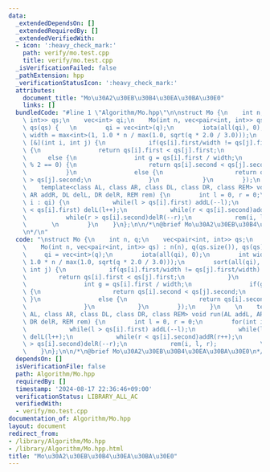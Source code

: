 ```yaml
---
data:
  _extendedDependsOn: []
  _extendedRequiredBy: []
  _extendedVerifiedWith:
  - icon: ':heavy_check_mark:'
    path: verify/mo.test.cpp
    title: verify/mo.test.cpp
  _isVerificationFailed: false
  _pathExtension: hpp
  _verificationStatusIcon: ':heavy_check_mark:'
  attributes:
    document_title: "Mo\u30A2\u30EB\u30B4\u30EA\u30BA\u30E0"
    links: []
  bundledCode: "#line 1 \"Algorithm/Mo.hpp\"\n\nstruct Mo {\n    int n, q;\n    vec<pair<int,\
    \ int>> qs;\n    vec<int> qi;\n    Mo(int n, vec<pair<int, int>> qs) : n(n), q(qs.size()),\
    \ qs(qs) {   \n        qi = vec<int>(q);\n        iota(all(qi), 0);\n        int\
    \ width = max<int>(1, 1.0 * n / max(1.0, sqrt(q * 2.0 / 3.0)));\n        sort(all(qi),\
    \ [&](int i, int j) {\n            if(qs[i].first/width != qs[j].first/width)\
    \ {\n                return qs[i].first < qs[j].first;\n            }\n      \
    \      else {\n                int g = qs[i].first / width;\n                if(g\
    \ % 2 == 0) {\n                    return qs[i].second < qs[j].second;\n     \
    \           }\n                else {\n                    return qs[i].second\
    \ > qs[j].second;\n                }\n            }\n        });\n    }\n    \n\
    \    template<class AL, class AR, class DL, class DR, class REM> void run(AL addL,\
    \ AR addR, DL delL, DR delR, REM rem) {\n        int l = 0, r = 0;\n        for(int\
    \ i : qi) {\n            while(l > qs[i].first) addL(--l);\n            while(l\
    \ < qs[i].first) delL(l++);\n            while(r < qs[i].second)addR(r++);\n \
    \           while(r > qs[i].second)delR(--r);\n            rem(i, l, r);     \
    \       \n        }\n    }\n};\n\n/*\n@brief Mo\u30A2\u30EB\u30B4\u30EA\u30BA\u30E0\
    \n*/\n"
  code: "\nstruct Mo {\n    int n, q;\n    vec<pair<int, int>> qs;\n    vec<int> qi;\n\
    \    Mo(int n, vec<pair<int, int>> qs) : n(n), q(qs.size()), qs(qs) {   \n   \
    \     qi = vec<int>(q);\n        iota(all(qi), 0);\n        int width = max<int>(1,\
    \ 1.0 * n / max(1.0, sqrt(q * 2.0 / 3.0)));\n        sort(all(qi), [&](int i,\
    \ int j) {\n            if(qs[i].first/width != qs[j].first/width) {\n       \
    \         return qs[i].first < qs[j].first;\n            }\n            else {\n\
    \                int g = qs[i].first / width;\n                if(g % 2 == 0)\
    \ {\n                    return qs[i].second < qs[j].second;\n               \
    \ }\n                else {\n                    return qs[i].second > qs[j].second;\n\
    \                }\n            }\n        });\n    }\n    \n    template<class\
    \ AL, class AR, class DL, class DR, class REM> void run(AL addL, AR addR, DL delL,\
    \ DR delR, REM rem) {\n        int l = 0, r = 0;\n        for(int i : qi) {\n\
    \            while(l > qs[i].first) addL(--l);\n            while(l < qs[i].first)\
    \ delL(l++);\n            while(r < qs[i].second)addR(r++);\n            while(r\
    \ > qs[i].second)delR(--r);\n            rem(i, l, r);            \n        }\n\
    \    }\n};\n\n/*\n@brief Mo\u30A2\u30EB\u30B4\u30EA\u30BA\u30E0\n*/"
  dependsOn: []
  isVerificationFile: false
  path: Algorithm/Mo.hpp
  requiredBy: []
  timestamp: '2024-08-17 22:36:46+09:00'
  verificationStatus: LIBRARY_ALL_AC
  verifiedWith:
  - verify/mo.test.cpp
documentation_of: Algorithm/Mo.hpp
layout: document
redirect_from:
- /library/Algorithm/Mo.hpp
- /library/Algorithm/Mo.hpp.html
title: "Mo\u30A2\u30EB\u30B4\u30EA\u30BA\u30E0"
---
```

